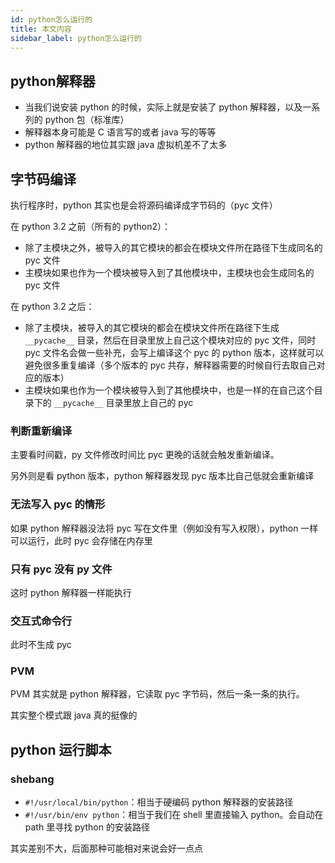 ```yaml
---
id: python怎么运行的
title: 本文内容
sidebar_label: python怎么运行的
---
```




## python解释器

- 当我们说安装 python 的时候，实际上就是安装了 python 解释器，以及一系列的 python 包（标准库）
- 解释器本身可能是 C 语言写的或者 java 写的等等
- python 解释器的地位其实跟 java 虚拟机差不了太多



## 字节码编译

执行程序时，python 其实也是会将源码编译成字节码的（pyc 文件）

在 python 3.2 之前（所有的 python2）：

- 除了主模块之外，被导入的其它模块的都会在模块文件所在路径下生成同名的 pyc 文件
- 主模块如果也作为一个模块被导入到了其他模块中，主模块也会生成同名的 pyc 文件

在 python 3.2 之后：

- 除了主模块，被导入的其它模块的都会在模块文件所在路径下生成 `__pycache__` 目录，然后在目录里放上自己这个模块对应的 pyc 文件，同时 pyc 文件名会做一些补充，会写上编译这个 pyc 的 python 版本，这样就可以避免很多重复编译（多个版本的 pyc 共存，解释器需要的时候自行去取自己对应的版本）
- 主模块如果也作为一个模块被导入到了其他模块中，也是一样的在自己这个目录下的 `__pycache__` 目录里放上自己的 pyc

### 判断重新编译

主要看时间戳，py 文件修改时间比 pyc 更晚的话就会触发重新编译。

另外则是看 python 版本，python 解释器发现 pyc 版本比自己低就会重新编译

### 无法写入 pyc 的情形

如果 python 解释器没法将 pyc 写在文件里（例如没有写入权限），python 一样可以运行，此时 pyc 会存储在内存里

### 只有 pyc 没有 py 文件

这时 python 解释器一样能执行

### 交互式命令行

此时不生成 pyc



### PVM

PVM 其实就是 python 解释器，它读取 pyc 字节码，然后一条一条的执行。

其实整个模式跟 java 真的挺像的



## python 运行脚本

### shebang

- `#!/usr/local/bin/python`：相当于硬编码 python 解释器的安装路径
- `#!/usr/bin/env python`：相当于我们在 shell 里直接输入 python。会自动在 path 里寻找 python 的安装路径

其实差别不大，后面那种可能相对来说会好一点点

